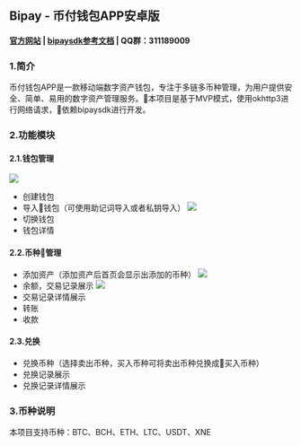 ## Bipay - 币付钱包APP安卓版
#### [官方网站](http://app.bipay.io) | [bipaysdk参考文档](https://github.com/bipaywallet/bipay-wallet-android/blob/master/bipaysdk/README.md) | QQ群：311189009

### 1.简介
币付钱包APP是一款移动端数字资产钱包，专注于多链多币种管理，为用户提供安全、简单、易用的数字资产管理服务。本项目是基于MVP模式，使用okhttp3进行网络请求，依赖bipaysdk进行开发。

### 2.功能模块
#### 2.1.钱包管理
![](https://spark-docs.oss-cn-hangzhou.aliyuncs.com/docs/0B8E18A329D1B83A6FBB25EDD8A344FC.png)
* 创建钱包
* 导入钱包（可使用助记词导入或者私钥导入）
![](https://spark-docs.oss-cn-hangzhou.aliyuncs.com/docs/0A9A19D44DA6A7A33DC5392AE3185FBC.png)
* 切换钱包
* 钱包详情
#### 2.2.币种管理
* 添加资产（添加资产后首页会显示出添加的币种）
![](https://spark-docs.oss-cn-hangzhou.aliyuncs.com/docs/3FD5763DB670EF16FDC63E8EE5B8344A.png)
* 余额，交易记录展示
![](https://spark-docs.oss-cn-hangzhou.aliyuncs.com/docs/44C9BEB90C89D579CCC04220E31F8B9C.png)
* 交易记录详情展示
* 转账
* 收款
#### 2.3.兑换
* 兑换币种（选择卖出币种，买入币种可将卖出币种兑换成买入币种）
* 兑换记录展示
* 兑换记录详情展示

### 3.币种说明
本项目支持币种：BTC、BCH、ETH、LTC、USDT、XNE

